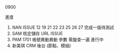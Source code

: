 0900

進度

1. NAN ISSUE 12 19 21 22 23 25 26 27 完成一版待測試
2. SAM 核定儲存 URL ISSUE
3. PAM 1701 帳號異動異動 參數 需盤查一遍 進行中
4. 新美琪 CRM 後台 (節點、模組) 
